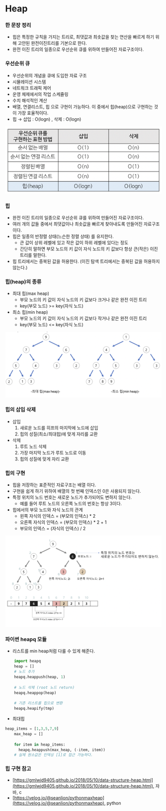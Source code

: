 # Heap

### 한 문장 정리

- 힙은 특정한 규칙을 가지는 트리로, 최댓값과 최솟값을 찾는 연산을 빠르게 하기 위해 고안된 완전이진트리를 기본으로 한다.
- 완전 이진 트리의 일종으로 우선순위 큐를 위하여 만들어진 자료구조이다.

### 우선순위 큐

- 우선순위의 개념을 큐에 도입한 자료 구조
- 시뮬레이션 시스템
- 네트워크 트래픽 제어
- 운영 체제에서의 작업 스케쥴링
- 수치 해석적인 계산
- 배열, 연결리스트, 힙 으로 구현이 가능하다. 이 중에서 힙(heap)으로 구현하는 것이 가장 효율적이다.
- 힙 → 삽입 : O(logn) , 삭제 : O(logn)

![image_0](../image/Heap_1.png)

### 힙

- 완전 이진 트리의 일종으로 우선순위 큐를 위하여 만들어진 자료구조이다.
- 여러 개의 값들 중에서 최댓값이나 최솟값을 빠르게 찾아내도록 만들어진 자료구조이다.
- 힙은 일종의 반정렬 상태(느슨한 정렬 상태) 를 유지한다.
    - 큰 값이 상위 레벨에 있고 작은 값이 하위 레벨에 있다는 정도
    - 간단히 말하면 부모 노드의 키 값이 자식 노드의 키 값보다 항상 큰(작은) 이진 트리를 말한다.
- 힙 트리에서는 중복된 값을 허용한다. (이진 탐색 트리에서는 중복된 값을 허용하지 않는다.)

### 힙(heap)의 종류

- 최대 힙(max heap)
    - 부모 노드의 키 값이 자식 노드의 키 값보다 크거나 같은 완전 이진 트리
    - key(부모 노드) >= key(자식 노드)
- 최소 힙(min heap)
    - 부모 노드의 키 값이 자식 노드의 키 값보다 작거나 같은 완전 이진 트리
    - key(부모 노드) <= key(자식 노드)

![image_0](../image/Heap_2.png)

### 힙의 삽입 삭제

- 삽입
    1. 새로운 노드를 히프의 마지막에 노드에 삽입
    2. 힙의 성질(최소/최대힙)에 맞게 자리를 교환
- 삭제
    1. 루트 노드 삭제
    2. 가장 마지막 노드가 루트 노드로 이동
    3. 힙의 성질에 맞게 자리 교환  

### 힙의 구현

- 힙을 저장하는 표준적인 자료구조는 배열 이다.
- 구현을 쉽게 하기 위하여 배열의 첫 번째 인덱스인 0은 사용되지 않는다.
- 특정 위치의 노드 번호는 새로운 노드가 추가되어도 변하지 않는다.
    - 예를 들어 루트 노드의 오른쪽 노드의 번호는 항상 3이다.
- 힙에서의 부모 노드와 자식 노드의 관계
    - 왼쪽 자식의 인덱스 = (부모의 인덱스) * 2
    - 오른쪽 자식의 인덱스 = (부모의 인덱스) * 2 + 1
    - 부모의 인덱스 = (자식의 인덱스) / 2

![image_0](../image/Heap_3.png)

### 파이썬 heapq 모듈

- 리스트를 min heap처럼 다룰 수 있게 해준다.

```python
    import heapq
    heap = []
    # 노드 추가
    heapq.heappush(heap, 1)

    # 노드 삭제 (root 노드 return)
    heapq.heappop(heap)

    # 기존 리스트를 힙으로 변환
    heapq.heapify(tmp)
```

- 최대힙

```python
heap_items = [1,3,5,7,9]
    max_heap = []

    for item in heap_items:
      heapq.heappush(max_heap, (-item, item))
    # 실제 원소값은 인덱싱 [1]로 접근 가능하다.
```

### 힙 구현 참고

- [https://gmlwjd9405.github.io/2018/05/10/data-structure-heap.html](https://gmlwjd9405.github.io/2018/05/10/data-structure-heap.html), 자바, c
- [https://velog.io/@seanlion/pythonmaxheap](https://velog.io/@seanlion/pythonmaxheap), python